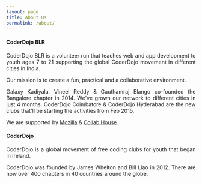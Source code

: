 ```yaml
---
layout: page
title: About Us
permalink: /about/
---
```

<h4>CoderDojo BLR</h4>

<p align="justify">CoderDojo BLR is a volunteer run that teaches web and app development to youth ages 7 to 21 supporting the global CoderDojo movement in different cities in India.</p>

<p align="justify">Our mission is to create a fun, practical and a collaborative environment.</p>

<p align="justify">Galaxy Kadiyala, Vineel Reddy & Gauthamraj Elango co-founded the Bangalore chapter in 2014. We've grown our network to different cities in just 4 months. CoderDojo Coimbatore & CoderDojo Hyderabad are the new clubs that'll be starting the activities from Feb 2015.</p>

<p align="justify">We are supported by <a href="http://mozilla.org/">Mozilla</a> & <a href="http://collab.house/">Collab House</a>.</p>

<h4>CoderDojo</h4>

<p align="justify">CoderDojo is a global movement of free coding clubs for youth that began in Ireland.</p>

<p align="justify">CoderDojo was founded by James Whelton and Bill Liao in 2012. There are now over 400 chapters in 40 countries around the globe.</p>
